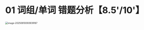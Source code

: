 # 01 词组/单词 错题分析【8.5'/10'】

<img src="https://cvp.oss-cn-shanghai.aliyuncs.com/202506100939352.png" alt="image-20250610093939167" style="zoom:50%;" />
